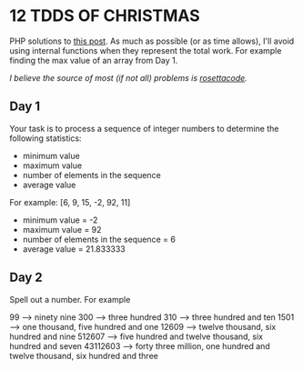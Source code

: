 12 TDDS OF CHRISTMAS
====================
PHP solutions to [this post][1]. As much as possible (or as time allows), I'll 
avoid using internal functions when they represent the total work. For example
finding the max value of an array from Day 1.

*I believe the source of most (if not all) problems is [rosettacode][2].*

Day 1
-----
Your task is to process a sequence of integer numbers
to determine the following statistics:

- minimum value
- maximum value
- number of elements in the sequence
- average value

For example: [6, 9, 15, -2, 92, 11]

- minimum value = -2
- maximum value = 92
- number of elements in the sequence = 6
- average value = 21.833333

Day 2
-----
Spell out a number. For example

99 –> ninety nine
300 –> three hundred
310 –> three hundred and ten
1501 –> one thousand, five hundred and one
12609 –> twelve thousand, six hundred and nine
512607 –> five hundred and twelve thousand, six hundred and seven
43112603 –> forty three million, one hundred and twelve thousand, six hundred 
and three

[1]: http://www.wiredtothemoon.com/2012/12/12-tdds-of-christmas/
[2]: http://rosettacode.org